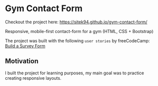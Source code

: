 # Gym Contact Form

Checkout the project here: https://sitek94.github.io/gym-contact-form/

Responsive, mobile-first contact-form for a gym (HTML, CSS + Bootstrap)

The project was built with the following `user stories` by freeCodeCamp: [Build a Survey Form](https://www.freecodecamp.org/learn/responsive-web-design/responsive-web-design-projects/build-a-survey-form)

## Motivation

I built the project for learning purposes, my main goal was to practice creating responsive layouts.
